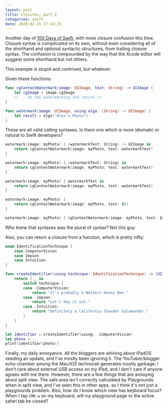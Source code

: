 ```yaml
---
layout: post
title: Closures, part 2
categories: swift
date: 2020-02-15 17:14:15
---
```


Another day of [100 Days of Swift](https://www.hackingwithswift.com/100), with more closure confusion this time. Closure syntax is complicated on its own, without even considering all of the shorthand and optional syntactic structures, from trailing closure syntax. The confusion is compounded by the way that the Xcode editor will suggest some shorthand but not others.

This example is stupid and contrived, but whatever.

Given these functions:
```swift
func cgContextWatermark(image: UIImage, text: String) -> UIImage {
	let cgImage = image.cgImage
	// .. do the watermarking and return it
}

func watermark(image: UIImage, using algo: (String) -> UIImage) {
    let result = algo("Alex's Photo")
}
```

These are all valid calling syntaxes. Is there one which is more idiomatic or natural to Swift developers?
```swift
watermark(image: myPhoto) { (watermarkText: String) -> UIImage in
    return cgContextWatermark(image: myPhoto, text: watermarkText)
}

watermark(image: myPhoto) { (watermarkText: String) in 
    return cgContextWatermark(image: myPhoto, text: watermarkText)
}

watermark(image: myPhoto) { watermarkText in 
    return cgContextWatermark(image: myPhoto, text: watermarkText)
}

watermark(image: myPhoto) {
    return cgContextWatermark(image: myPhoto, text: $0)
}

watermark(image: myPhoto) { cgContextWatermark(image: myPhoto, text: $0) }
```

Who knew that syntaxes was the plural of syntax? Not this guy.

Also, you can return a closure from a function, which is pretty nifty:
```swift
enum IdentificationTechnique {
    case ComputerVision
    case Jepson
    case Intuition
}

func createIdentifier(using technique: IdentificationTechnique) -> (UIImage) -> String {
    return { _ in 
        switch technique {
        case .ComputerVision: 
            return "It's probably a Western Honey Bee."
        case .Jepson:
            return "Let's key it out."
        case .Intuition:
            return "Definitely a California Slender Salamander."
        }
    }
}

let identifier = createIdentifier(using: .ComputerVision)
let photo = ...
print(identifier(photo))
```


Finally, my daily annoyance. All the bloggers are whining about iPadOS needing an update, and I've mostly been ignoring it. The YouTuber/blogger echo chamber among the Mac/iOS technorati generates mostly garbage; I don't care about external USB access on my iPad, and I don't care if anyone agrees with me there. However, there are a few things that are annoying about split view. The safe area isn't correctly calculated by Playgrounds when in split view, and I've seen this in other apps, so I think it's not just a playgrounds problem. Also, how do I know which view has keyboard focus? When I tap `CMD-w` on my keyboard, will my playground page or the active safari tab be closed?
